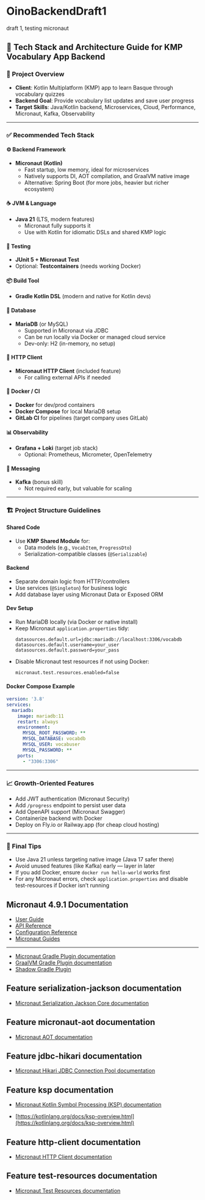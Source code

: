 # OinoBackendDraft1
draft 1, testing micronaut

## 📘 Tech Stack and Architecture Guide for KMP Vocabulary App Backend

### 🔧 Project Overview
- **Client**: Kotlin Multiplatform (KMP) app to learn Basque through vocabulary quizzes
- **Backend Goal**: Provide vocabulary list updates and save user progress
- **Target Skills**: Java/Kotlin backend, Microservices, Cloud, Performance, Micronaut, Kafka, Observability

---

### ✅ Recommended Tech Stack

#### ⚙️ Backend Framework
- **Micronaut (Kotlin)**
  - Fast startup, low memory, ideal for microservices
  - Natively supports DI, AOT compilation, and GraalVM native image
  - Alternative: Spring Boot (for more jobs, heavier but richer ecosystem)

#### ☕ JVM & Language
- **Java 21** (LTS, modern features)
  - Micronaut fully supports it
  - Use with Kotlin for idiomatic DSLs and shared KMP logic

#### 🧪 Testing
- **JUnit 5 + Micronaut Test**
- Optional: **Testcontainers** (needs working Docker)

#### 📦 Build Tool
- **Gradle Kotlin DSL** (modern and native for Kotlin devs)

#### 🐬 Database
- **MariaDB** (or MySQL)
  - Supported in Micronaut via JDBC
  - Can be run locally via Docker or managed cloud service
  - Dev-only: H2 (in-memory, no setup)

#### 📡 HTTP Client
- **Micronaut HTTP Client** (included feature)
  - For calling external APIs if needed

#### 🐳 Docker / CI
- **Docker** for dev/prod containers
- **Docker Compose** for local MariaDB setup
- **GitLab CI** for pipelines (target company uses GitLab)

#### 📊 Observability
- **Grafana + Loki** (target job stack)
  - Optional: Prometheus, Micrometer, OpenTelemetry

#### 🔁 Messaging
- **Kafka** (bonus skill)
  - Not required early, but valuable for scaling

---

### 🏗️ Project Structure Guidelines

#### Shared Code
- Use **KMP Shared Module** for:
  - Data models (e.g., `VocabItem`, `ProgressDto`)
  - Serialization-compatible classes (`@Serializable`)

#### Backend
- Separate domain logic from HTTP/controllers
- Use services (`@Singleton`) for business logic
- Add database layer using Micronaut Data or Exposed ORM

#### Dev Setup
- Run MariaDB locally (via Docker or native install)
- Keep Micronaut `application.properties` tidy:
  ```properties
  datasources.default.url=jdbc:mariadb://localhost:3306/vocabdb
  datasources.default.username=your_user
  datasources.default.password=your_pass
  ````
- Disable Micronaut test resources if not using Docker:
  ```properties
  micronaut.test.resources.enabled=false
  ```

#### Docker Compose Example
```yaml
version: '3.8'
services:
  mariadb:
    image: mariadb:11
    restart: always
    environment:
      MYSQL_ROOT_PASSWORD: **
      MYSQL_DATABASE: vocabdb
      MYSQL_USER: vocabuser
      MYSQL_PASSWORD: **
    ports:
      - "3306:3306"
```

---

### 📈 Growth-Oriented Features
- Add JWT authentication (Micronaut Security)
- Add `/progress` endpoint to persist user data
- Add OpenAPI support (Micronaut Swagger)
- Containerize backend with Docker
- Deploy on Fly.io or Railway.app (for cheap cloud hosting)

---

### 🏁 Final Tips
- Use Java 21 unless targeting native image (Java 17 safer there)
- Avoid unused features (like Kafka) early — layer in later
- If you add Docker, ensure `docker run hello-world` works first
- For any Micronaut errors, check `application.properties` and disable test-resources if Docker isn’t running


## Micronaut 4.9.1 Documentation

- [User Guide](https://docs.micronaut.io/4.9.1/guide/index.html)
- [API Reference](https://docs.micronaut.io/4.9.1/api/index.html)
- [Configuration Reference](https://docs.micronaut.io/4.9.1/guide/configurationreference.html)
- [Micronaut Guides](https://guides.micronaut.io/index.html)
---

- [Micronaut Gradle Plugin documentation](https://micronaut-projects.github.io/micronaut-gradle-plugin/latest/)
- [GraalVM Gradle Plugin documentation](https://graalvm.github.io/native-build-tools/latest/gradle-plugin.html)
- [Shadow Gradle Plugin](https://gradleup.com/shadow/)
## Feature serialization-jackson documentation

- [Micronaut Serialization Jackson Core documentation](https://micronaut-projects.github.io/micronaut-serialization/latest/guide/)


## Feature micronaut-aot documentation

- [Micronaut AOT documentation](https://micronaut-projects.github.io/micronaut-aot/latest/guide/)


## Feature jdbc-hikari documentation

- [Micronaut Hikari JDBC Connection Pool documentation](https://micronaut-projects.github.io/micronaut-sql/latest/guide/index.html#jdbc)


## Feature ksp documentation

- [Micronaut Kotlin Symbol Processing (KSP) documentation](https://docs.micronaut.io/latest/guide/#kotlin)

- [https://kotlinlang.org/docs/ksp-overview.html](https://kotlinlang.org/docs/ksp-overview.html)


## Feature http-client documentation

- [Micronaut HTTP Client documentation](https://docs.micronaut.io/latest/guide/index.html#nettyHttpClient)


## Feature test-resources documentation

- [Micronaut Test Resources documentation](https://micronaut-projects.github.io/micronaut-test-resources/latest/guide/)

